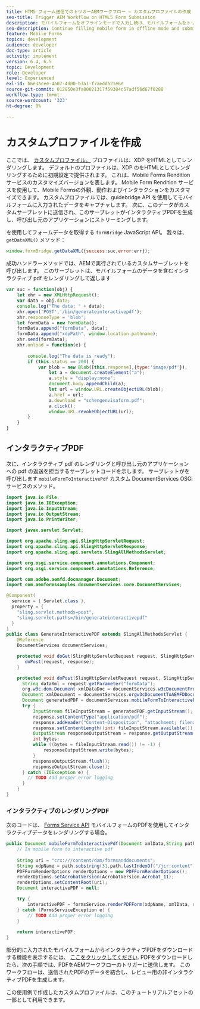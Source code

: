 ```yaml
---
title: HTM5 フォーム送信でのトリガーAEMワークフロー — カスタムプロファイルの作成
seo-title: Trigger AEM Workflow on HTML5 Form Submission
description: モバイルフォームをオフラインモードで入力し続け、モバイルフォームをトリガーAEMワークフローに送信します
seo-description: Continue filling mobile form in offline mode and submit mobile form to trigger AEM workflow
feature: Mobile Forms
topics: development
audience: developer
doc-type: article
activity: implement
version: 6.4, 6.5
topic: Development
role: Developer
level: Experienced
exl-id: b6e3acee-4a07-4d00-b3a1-f7aedda21e6e
source-git-commit: 012850e3fa80021317f59384c57adf56d67f0280
workflow-type: tm+mt
source-wordcount: '323'
ht-degree: 0%

---
```


# カスタムプロファイルを作成

ここでは、 [カスタムプロファイル。](https://helpx.adobe.com/livecycle/help/mobile-forms/creating-profile.html) プロファイルは、XDP をHTMLとしてレンダリングします。 デフォルトのプロファイルは、XDP のをHTMLとしてレンダリングするために初期設定で提供されます。 これは、Mobile Forms Rendition サービスのカスタマイズバージョンを表します。 Mobile Form Rendition サービスを使用して、Mobile Formsの外観、動作およびインタラクションをカスタマイズできます。 カスタムプロファイルでは、guidebridge API を使用してモバイルフォームに入力されたデータをキャプチャします。 次に、このデータがカスタムサーブレットに送信され、このサーブレットがインタラクティブPDFを生成し、呼び出し元のアプリケーションにストリーミングします。

を使用してフォームデータを取得する `formBridge` JavaScript API。 我々は、 `getDataXML()` メソッド：

```javascript
window.formBridge.getDataXML({success:suc,error:err});
```

成功ハンドラーメソッドでは、AEMで実行されているカスタムサーブレットを呼び出します。 このサーブレットは、モバイルフォームのデータを含むインタラクティブ pdf をレンダリングして返します

```javascript
var suc = function(obj) {
    let xhr = new XMLHttpRequest();
    var data = obj.data;
    console.log("The data: " + data);
    xhr.open('POST','/bin/generateinteractivepdf');
    xhr.responseType = 'blob';
    let formData = new FormData();
    formData.append("formData", data);
    formData.append("xdpPath", window.location.pathname);
    xhr.send(formData);
    xhr.onload = function(e) {
        
        console.log("The data is ready");
        if (this.status == 200) {
            var blob = new Blob([this.response],{type:'image/pdf'});
                let a = document.createElement("a");
                a.style = "display:none";
                document.body.appendChild(a);
                let url = window.URL.createObjectURL(blob);
                a.href = url;
                a.download = "schengenvisaform.pdf";
                a.click();
                window.URL.revokeObjectURL(url);
        }
    }
}
```

## インタラクティブPDF

次に、インタラクティブ pdf のレンダリングと呼び出し元のアプリケーションへの pdf の返送を担当するサーブレットコードを示します。 サーブレットがを呼び出します `mobileFormToInteractivePdf` カスタム DocumentServices OSGi サービスのメソッド。

```java
import java.io.File;
import java.io.IOException;
import java.io.InputStream;
import java.io.OutputStream;
import java.io.PrintWriter;

import javax.servlet.Servlet;

import org.apache.sling.api.SlingHttpServletRequest;
import org.apache.sling.api.SlingHttpServletResponse;
import org.apache.sling.api.servlets.SlingAllMethodsServlet;

import org.osgi.service.component.annotations.Component;
import org.osgi.service.component.annotations.Reference;

import com.adobe.aemfd.docmanager.Document;
import com.aemformssamples.documentservices.core.DocumentServices;

@Component(
  service = { Servlet.class }, 
  property = { 
    "sling.servlet.methods=post",
    "sling.servlet.paths=/bin/generateinteractivepdf" 
  }
)
public class GenerateInteractivePDF extends SlingAllMethodsServlet {
    @Reference
    DocumentServices documentServices;

    protected void doGet(SlingHttpServletRequest request, SlingHttpServletResponse response) { 
       doPost(request, response);
    }

    protected void doPost(SlingHttpServletRequest request, SlingHttpServletResponse response) {
      String dataXml = request.getParameter("formData");
      org.w3c.dom.Document xmlDataDoc = documentServices.w3cDocumentFromStrng(dataXml);
      Document xmlDocument = documentServices.orgw3cDocumentToAEMFDDocument(xmlDataDoc);
      Document generatedPDF = documentServices.mobileFormToInteractivePdf(xmlDocument,request.getParameter("xdpPath"));
      try {
          InputStream fileInputStream = generatedPDF.getInputStream();
          response.setContentType("application/pdf");
          response.addHeader("Content-Disposition", "attachment; filename=AemFormsRocks.pdf");
          response.setContentLength((int) fileInputStream.available());
          OutputStream responseOutputStream = response.getOutputStream();
          int bytes;
          while ((bytes = fileInputStream.read()) != -1) {
              responseOutputStream.write(bytes);
          }
          responseOutputStream.flush();
          responseOutputStream.close();
      } catch (IOException e) {
        // TODO Add proper error logging
      }
    }
}
```

### インタラクティブのレンダリングPDF

次のコードは、 [Forms Service API](https://helpx.adobe.com/aem-forms/6/javadocs/com/adobe/fd/forms/api/FormsService.html) モバイルフォームのPDFを使用してインタラクティブデータをレンダリングする場合。

```java
public Document mobileFormToInteractivePdf(Document xmlData,String path) {
    // In mobile form to interactive pdf
    
    String uri = "crx:///content/dam/formsanddocuments";
    String xdpName = path.substring(31,path.lastIndexOf("/jcr:content"));
    PDFFormRenderOptions renderOptions = new PDFFormRenderOptions();
    renderOptions.setAcrobatVersion(AcrobatVersion.Acrobat_11);
    renderOptions.setContentRoot(uri);
    Document interactivePDF = null;

    try {
        interactivePDF = formsService.renderPDFForm(xdpName, xmlData, renderOptions);
    } catch (FormsServiceException e) {
        // TODO Add proper error logging
    }
    
    return interactivePDF;
}
```

部分的に入力されたモバイルフォームからインタラクティブPDFをダウンロードする機能を表示するには、 [ここをクリックしてください](https://forms.enablementadobe.com/content/dam/formsanddocuments/xdptemplates/schengenvisa.xdp/jcr:content).
PDFをダウンロードしたら、次の手順では、PDFをAEMワークフローのトリガーに送信します。 このワークフローは、送信されたPDFのデータを結合し、レビュー用の非インタラクティブPDFを生成します。

この使用例で作成したカスタムプロファイルは、このチュートリアルアセットの一部として利用できます。
